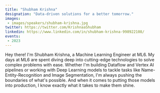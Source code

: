 ```yaml
---
title: "Shubham Krishna"
designation: "Data-driven solutions for a better tomorrow."
images:
 - images/speakers/shubham-krishna.jpg
twitter: https://twitter.com/KrishnaaShubham
linkedin: https://www.linkedin.com/in/shubham-krishna-998922108/
events:
 - 2023
---
```


Hey there! I'm Shubham Krishna, a Machine Learning Engineer at ML6. My days at ML6 are spent diving deep into cutting-edge technologies to solve complex problems with ease. Whether I'm building Dataflow and Vertex AI pipelines or working with Deep Learning models to tackle tasks like Name-Entity-Recognition and Image Segmentation, I'm always pushing the boundaries of what's possible. And when it comes to putting those models into production, I know exactly what it takes to make them shine.